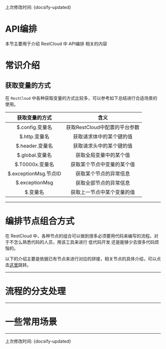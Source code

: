 上次修改时间: {docsify-updated}

# API编排

本节主要用于介绍 RestCloud 中 API编排 相关的内容 

# 常识介绍
## 获取变量的方式

在 `RestCloud` 中各种获取变量的方式比较多，可以参考如下总结进行合适场景的使用。

|获取变量的方式|含义|
|:----------:|:--:|
|$.config.变量名|获取RestCloud中配置的平台参数|
|$.http.变量名|获取请求体中的某个键的值|
|$.header.变量名|获取请求头中的某个键的值|
|$.global.变量名|获取全局变量中的某个值|
|$.T0000x.变量名|获取某个节点中变量的某个值|
|$.exceptionMsg.节点ID|获取某个节点的异常信息|
|$.exceptionMsg|获取全部节点的异常信息|
|$.变量名|获取上一节点中某个变量的值|

-------------------------

# 编排节点组合方式
在 RestCloud 中，各种节点的组合可以做到很多必须要用代码来编写的流程。对于不怎么熟悉代码的人员，用该工具来进行 低代码开发 还是能够少去很多代码烦恼的。  


以下的介绍主要是依据已有节点来进行对应的拼接，相关节点的具体介绍，可以点击[这里](/modules/unit)跳转。

-------------------------

# 流程的分支处理


-------------------------

# 一些常用场景


-------------------------

上次修改时间: {docsify-updated}

